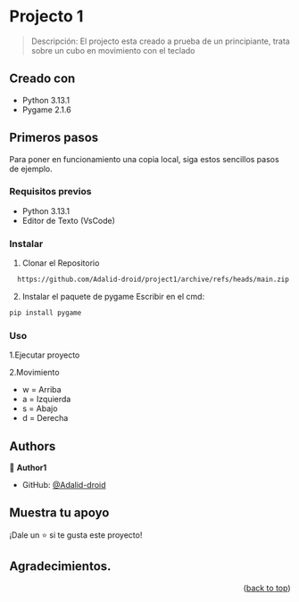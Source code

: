 <a name="readme-top"></a>

# Projecto 1

> Descripción:
  El projecto esta creado a prueba de un principiante, trata sobre un cubo en movimiento con el teclado 
  
## Creado con

- Python 3.13.1
- Pygame 2.1.6

## Primeros pasos

Para poner en funcionamiento una copia local, siga estos sencillos pasos de ejemplo.

### Requisitos previos

- Python 3.13.1
- Editor de Texto (VsCode)

### Instalar

1. Clonar el Repositorio
```sh
  https://github.com/Adalid-droid/project1/archive/refs/heads/main.zip
```
2. Instalar el paquete de pygame
  Escribir en el cmd:
```sh
pip install pygame
```

### Uso

1.Ejecutar proyecto

2.Movimiento
- w = Arriba
- a = Izquierda
- s = Abajo
- d = Derecha

## Authors
👤 **Author1**

- GitHub: [@Adalid-droid](https://github.com/Adalid-droid)
  
## Muestra tu apoyo

¡Dale un ⭐️ si te gusta este proyecto!

## Agradecimientos.

<p align="right">(<a href="#readme-top">back to top</a>)</p>
